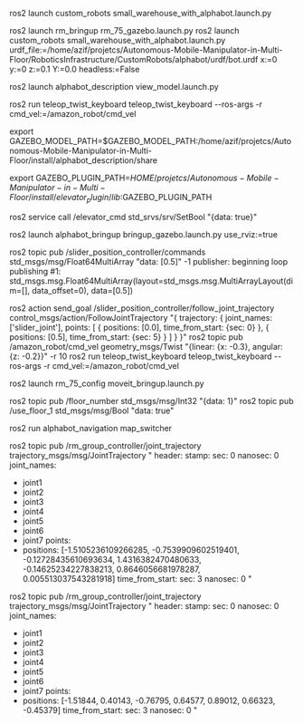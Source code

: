 ros2 launch custom_robots small_warehouse_with_alphabot.launch.py

ros2 launch rm_bringup rm_75_gazebo.launch.py 
ros2 launch custom_robots small_warehouse_with_alphabot.launch.py   urdf_file:=/home/azif/projetcs/Autonomous-Mobile-Manipulator-in-Multi-Floor/RoboticsInfrastructure/CustomRobots/alphabot/urdf/bot.urdf   x:=0 y:=0 z:=0.1 Y:=0.0 headless:=False


ros2 launch alphabot_description view_model.launch.py

ros2 run teleop_twist_keyboard teleop_twist_keyboard --ros-args -r cmd_vel:=/amazon_robot/cmd_vel

export GAZEBO_MODEL_PATH=$GAZEBO_MODEL_PATH:/home/azif/projetcs/Autonomous-Mobile-Manipulator-in-Multi-Floor/install/alphabot_description/share


export GAZEBO_PLUGIN_PATH=$HOME/projetcs/Autonomous-Mobile-Manipulator-in-Multi-Floor/install/elevator_plugin/lib:$GAZEBO_PLUGIN_PATH
  

ros2 service call /elevator_cmd std_srvs/srv/SetBool "{data: true}"


ros2 launch alphabot_bringup bringup_gazebo.launch.py use_rviz:=true

ros2 topic pub /slider_position_controller/commands std_msgs/msg/Float64MultiArray "data: [0.5]" -1
publisher: beginning loop
publishing #1: std_msgs.msg.Float64MultiArray(layout=std_msgs.msg.MultiArrayLayout(dim=[], data_offset=0), data=[0.5])

ros2 action send_goal /slider_position_controller/follow_joint_trajectory   control_msgs/action/FollowJointTrajectory "{
  trajectory: {
    joint_names: ['slider_joint'],
    points: [
      { positions: [0.0], time_from_start: {sec: 0} },
      { positions: [0.5], time_from_start: {sec: 5} }
    ]
  }
}"
ros2 topic pub /amazon_robot/cmd_vel geometry_msgs/Twist "{linear: {x: -0.3}, angular: {z: -0.2}}" -r 10
ros2 run teleop_twist_keyboard teleop_twist_keyboard --ros-args -r cmd_vel:=/amazon_robot/cmd_vel


ros2 launch rm_75_config moveit_bringup.launch.py


ros2 topic pub /floor_number std_msgs/msg/Int32 "{data: 1}"
ros2 topic pub /use_floor_1 std_msgs/msg/Bool "data: true"

ros2 run alphabot_navigation map_switcher



ros2 topic pub /rm_group_controller/joint_trajectory trajectory_msgs/msg/JointTrajectory "
header:
  stamp:
    sec: 0
    nanosec: 0
joint_names:
  - joint1
  - joint2
  - joint3
  - joint4
  - joint5
  - joint6
  - joint7
points:
  - positions: [-1.5105236109266285, -0.7539909602519401, -0.12728435610693634, 1.4316382470480633, -0.14625234227838213, 0.8646056681978287, 0.005513037543281918]
    time_from_start:
      sec: 3
      nanosec: 0
"

ros2 topic pub /rm_group_controller/joint_trajectory trajectory_msgs/msg/JointTrajectory "
header:
  stamp:
    sec: 0
    nanosec: 0
joint_names:
  - joint1
  - joint2
  - joint3
  - joint4
  - joint5
  - joint6
  - joint7
points:
  - positions: [-1.51844, 0.40143, -0.76795, 0.64577, 0.89012, 0.66323, -0.45379]
    time_from_start:
      sec: 3
      nanosec: 0
"

